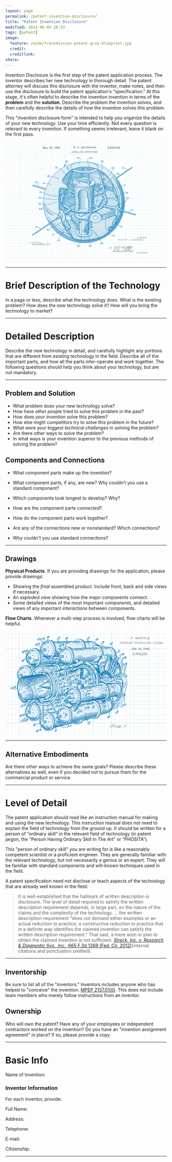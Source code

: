 ```yaml
---
layout: page
permalink: /patent-invention-disclosure/
title: "Patent Invention Disclosure"
modified: 2014-06-04 20:33
tags: [patent]
image:
  feature: /wide/transmission-patent-gray-blueprint.jpg
  credit:
  creditlink:
share: 
---
```


Invention Disclosure is the first step of the patent application process. The inventor describes her new technology in thorough detail. The patent attorney will discuss this disclosure with the inventor, make notes, and then use the disclosure to build the patent application's "specification."  At this stage, it's often helpful to describe the invention invention in terms of the **problem** and the **solution**. Describe the problem the invention solves, and then carefully describe the details of how the invention solves this problem. 

This "invention disclosure form" is intended to help you organize the details of your new technology. Use your time efficiently. Not every question is relevant to every invention. If something seems irrelevant, leave it blank on the first pass. 


<img src="/images/patent-drawings/satellite-structure-baumann-1958.png">


- - - 

# Brief Description of the Technology

In a page or less, describe what the technology does. What is the existing problem? How does the new technology solve it? How will you bring the technology to market? 

- - - 

# Detailed Description 

Describe the new technology in detail, and carefully highlight any portions that are different from existing technology in the field. Describe all of the important parts, and how all the parts inter-operate and work together. The following questions should help you think about your technology, but are not mandatory. 

- - - 

## Problem and Solution 

- What problem does your new technology solve? 
- How have *other people* tried to solve this problem in the past?
- How does *your invention* solve this problem? 
- How else might competitors try to solve this problem in the future? 
- What were your biggest *technical challenges* in solving the problem? 
- Are there other ways to solve the problem? 
- In what ways is your invention superior to the previous methods of solving the problem? 

## Components and Connections 

- What component parts make up the invention? 
- What component parts, if any, are new? Why couldn’t you use a standard component? 
- Which components took longest to develop?  Why? 

- How are the component parts *connected*?  
- How do the component parts work together? 
- Are any of the connections new or nonstandard? Which connections? 
- Why couldn't you use standard connections? 


- - - 

## Drawings

**Physical Products**. If you are providing drawings for the application, please provide drawings: 
- Showing the *final* assembled product. Include front, back and side views if necessary. 
- An *exploded view* showing how the major components connect. 
- Some detailed views of the most important *components*, and detailed views of any important *interactions* between components. 

 
**Flow Charts**. Whenever a multi-step process is involved, flow charts will be helpful. 

<img src="/images/patent-drawings/jet-engine-whittle-1946.png">



- - - 


## Alternative Embodiments

Are there other ways to achieve the same goals? Please describe these alternatives as well, even if you decided not to pursue them for the commercial product or service. 


- - - 

# Level of Detail

The patent application should read like an instruction manual for making and using the new technology. This instruction manual does not need to explain the field of technology from the ground up.  It should be written for a person of “ordinary skill” in the relevant field of technology (in patent jargon, the “Person Having Ordinary Skill In The Art” or “PHOSITA”). 

This "person of ordinary skill" you are writing for is like a reasonably competent scientist or a proficient engineer. They are generally familiar with the relevant technology, but not necessarily a genius or an expert. They will be familiar with standard components and will-known techniques used in the field. 

A patent specification need not disclose or teach aspects of the technology that are already well known in the field:  

 > It is well-established that the hallmark of written description is disclosure. The level of detail required to satisfy the written description requirement depends, in large part, on the nature of the claims and the complexity of the technology. ... the written description requirement "does not demand either examples or an actual reduction to practice; a constructive reduction to practice that in a definite way identifies the claimed invention can satisfy the written description requirement." That said, a mere wish or plan to obtain the claimed invention is not sufficient. [*Streck, Inc. v. Research & Diagnostic Sys., Inc.*, 665 F.3d 1269 (Fed. Cir. 2012)](http://scholar.google.com/scholar_case?case=7422763321181224083)(internal citations and punctuation omitted).


- - - 



## Inventorship

Be sure to list all of the "inventors." Inventors includes anyone who has helped to "conceive" the invention.  [MPEP 2137.01(II)](/mpep/s2137.html#d0e206713). This does not include team members who merely follow instructions from an inventor.  


## Ownership 

Who will own the patent? Have any of your employees or independent contractors worked on the invention? Do you have an "invention assignment agreement" in place? If so, please provide a copy. 

- - - 

# Basic Info

Name of Invention:

### Inventor Information 

For each inventor, provide: 

Full Name:

Address:

Telephone:

E-mail:

Citizenship: 

- - - 


